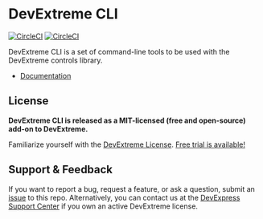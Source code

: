# DevExtreme CLI
[![CircleCI](https://img.shields.io/circleci/build/github/DevExpress/devextreme-cli?label=master&logo=circleci)](https://circleci.com/gh/DevExpress/devextreme-cli/tree/master)
[![CircleCI](https://img.shields.io/circleci/build/github/DevExpress/devextreme-cli/dev?label=dev&logo=circleci)](https://circleci.com/gh/DevExpress/devextreme-cli/tree/dev)

DevExtreme CLI is a set of command-line tools to be used with the DevExtreme controls library.

* [Documentation](https://js.devexpress.com/Documentation/Guide/Getting_Started/DevExtreme_CLI/)

## License ##

**DevExtreme CLI is released as a MIT-licensed (free and open-source) add-on to DevExtreme.**

Familiarize yourself with the [DevExtreme License](https://js.devexpress.com/Licensing/). [Free trial is available!](http://js.devexpress.com/Buy/)

## Support & Feedback ##

If you want to report a bug, request a feature, or ask a question, submit an [issue](https://github.com/DevExpress/devextreme-angular/issues) to this repo. Alternatively, you can contact us at the [DevExpress Support Center](https://www.devexpress.com/Support/Center) if you own an active DevExtreme license.
